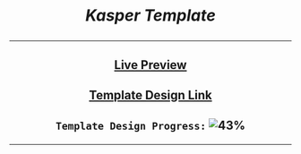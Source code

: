 # <p align="center"> **_Kasper Template_** </p>

---

## <p align="center">[Live Preview](https://georgebeshay.github.io/Kasper_Template/)</p>

## <p align="center">[Template Design Link](https://www.graphberry.com/item/kasper-one-page-psd-template)</p>

## <p align="center">`Template Design Progress:` ![43%](https://progress-bar.dev/43?title=Progress)</p>

---
